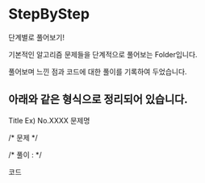 # StepByStep
단계별로 풀어보기!

기본적인 알고리즘 문제들을 단계적으로 풀어보는 Folder입니다.

풀어보며 느낀 점과 코드에 대한 풀이를 기록하여 두었습니다.


아래와 같은 형식으로 정리되어 있습니다.
----------------------------------------------------------
Title Ex) No.XXXX 문제명 

/*
  문제
*/

/*
  풀이 : 
*/


코드 
